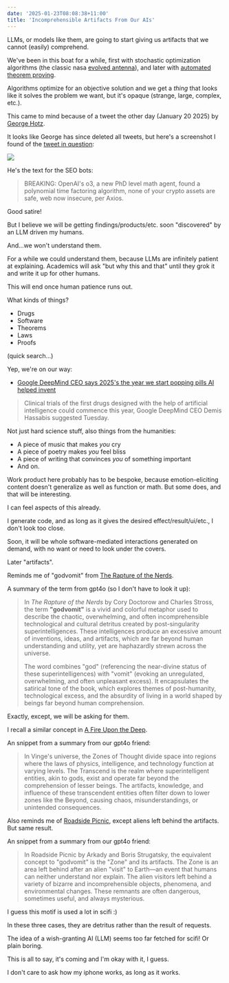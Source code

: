 ```yaml
---
date: '2025-01-23T08:08:38+11:00'
title: 'Incomprehensible Artifacts From Our AIs'
---
```


LLMs, or models like them, are going to start giving us artifacts that we cannot (easily) comprehend.

We've been in this boat for a while, first with stochastic optimization algorithms (the classic nasa [evolved antenna](https://en.wikipedia.org/wiki/Evolved_antenna)), and later with [automated theorem proving](https://en.wikipedia.org/wiki/Automated_theorem_proving).

Algorithms optimize for an objective solution and we get a _thing_ that looks like it solves the problem we want, but it's opaque (strange, large, complex, etc.).

This came to mind because of a tweet the other day (January 20 2025) by [George Hotz](https://x.com/realGeorgeHotz).

It looks like George has since deleted all tweets, but here's a screenshot I found of the [tweet in question](https://x.com/realGeorgeHotz/status/1881142120171626867):

![](/blog/pics/GeorgeHotzTweet.png)

He's the text for the SEO bots:

> BREAKING: OpenAI's o3, a new PhD level math agent, found a polynomial time factoring algorithm, none of your crypto assets are safe, web now insecure, per Axios.

Good satire!

But I believe we will be getting findings/products/etc. soon "discovered" by an LLM driven my humans.

And...we won't understand them.

For a while we could understand them, because LLMs are infinitely patient at explaining. Academics will ask "but why this and that" until they grok it and write it up for other humans.

This will end once human patience runs out.

What kinds of things?

* Drugs
* Software
* Theorems
* Laws
* Proofs

(quick search...)

Yep, we're on our way:

* [Google DeepMind CEO says 2025's the year we start popping pills AI helped invent](https://www.theregister.com/2025/01/22/google_deepmind_ai_drugs/)

> Clinical trials of the first drugs designed with the help of artificial intelligence could commence this year, Google DeepMind CEO Demis Hassabis suggested Tuesday.

Not just hard science stuff, also things from the humanities:

* A piece of music that makes _you_ cry
* A piece of poetry makes _you_ feel bliss
* A piece of writing that convinces _you_ of something important
* And on.

Work product here probably has to be bespoke, because emotion-eliciting content doesn't generalize as well as function or math. But some does, and that will be interesting.

I can feel aspects of this already.

I generate code, and as long as it gives the desired effect/result/ui/etc., I don't look too close.

Soon, it will be whole software-mediated interactions generated on demand, with no want or need to look under the covers.

Later "artifacts".

Reminds me of "godvomit" from [The Rapture of the Nerds](https://www.goodreads.com/book/show/13538762-the-rapture-of-the-nerds).

A summary of the term from gpt4o (so I don't have to look it up):

> In *The Rapture of the Nerds* by Cory Doctorow and Charles Stross, the term **"godvomit"** is a vivid and colorful metaphor used to describe the chaotic, overwhelming, and often incomprehensible technological and cultural detritus created by post-singularity superintelligences. These intelligences produce an excessive amount of inventions, ideas, and artifacts, which are far beyond human understanding and utility, yet are haphazardly strewn across the universe.
>
> The word combines "god" (referencing the near-divine status of these superintelligences) with "vomit" (evoking an unregulated, overwhelming, and often unpleasant excess). It encapsulates the satirical tone of the book, which explores themes of post-humanity, technological excess, and the absurdity of living in a world shaped by beings far beyond human comprehension.

Exactly, except, we will be asking for them.

I recall a similar concept in [A Fire Upon the Deep](https://www.goodreads.com/book/show/77711.A_Fire_Upon_the_Deep).

An snippet from a summary from our gpt4o friend:

> In Vinge's universe, the Zones of Thought divide space into regions where the laws of physics, intelligence, and technology function at varying levels. The Transcend is the realm where superintelligent entities, akin to gods, exist and operate far beyond the comprehension of lesser beings. The artifacts, knowledge, and influence of these transcendent entities often filter down to lower zones like the Beyond, causing chaos, misunderstandings, or unintended consequences.

Also reminds me of [Roadside Picnic](https://www.goodreads.com/book/show/331256.Roadside_Picnic), except aliens left behind the artifacts. But same result.

An snippet from a summary from our gpt4o friend:

> In Roadside Picnic by Arkady and Boris Strugatsky, the equivalent concept to "godvomit" is the "Zone" and its artifacts. The Zone is an area left behind after an alien "visit" to Earth—an event that humans can neither understand nor explain. The alien visitors left behind a variety of bizarre and incomprehensible objects, phenomena, and environmental changes. These remnants are often dangerous, sometimes useful, and always mysterious.

I guess this motif is used a lot in scifi :)

In these three cases, they are detritus rather than the result of requests.

The idea of a wish-granting AI (LLM) seems too far fetched for scifi! Or plain boring.

This is all to say, it's coming and I'm okay with it, I guess.

I don't care to ask how my iphone works, as long as it works.


